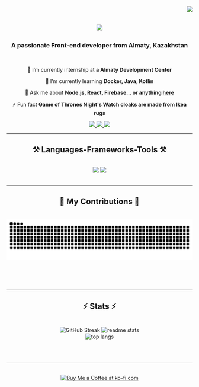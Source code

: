 <img align="right" src="https://visitor-badge.laobi.icu/badge?page_id=dozhd1k.DoZhD1k" />

<h1 align="center">
    <img src="https://readme-typing-svg.herokuapp.com/?font=Righteous&size=35&center=true&vCenter=true&width=500&height=70&duration=4000&lines=Hi+There!+👋;+I'm+Arlen+Chereshnikov!;" />
</h1>

<h3 align="center">A passionate Front-end developer from Almaty, Kazakhstan</h3>

<br/>

<div align="center">
 
 🔭 I’m currently internship at **a Almaty Development Center**
 
 🌱 I’m currently learning **Docker, Java, Kotlin**

💬 Ask me about **Node.js, React, Firebase... or anything [here](https://github.com/DoZhD1k/DoZhD1k/issues)**

⚡ Fun fact **Game of Thrones Night's Watch cloaks are made from Ikea rugs**

 </div>
 
<div align="center"> 
  <a href="mailto:chereshnikovarlen03@gmail.com">
    <img src="https://img.shields.io/badge/Gmail-333333?style=for-the-badge&logo=gmail&logoColor=red" />
  </a>
  <a href="https://www.linkedin.com/in/arlen-chereshnikov-967880256/" target="_blank">
    <img src="https://img.shields.io/badge/LinkedIn-0077B5?style=for-the-badge&logo=linkedin&logoColor=white" target="_blank" />
  </a>
  <a href="https://arlen-portfolio.vercel.app" target="_blank">
     <img src="https://img.shields.io/badge/Portfolio-FF5722?style=for-the-badge&logo=todoist&logoColor=white" target="_blank" /> <!-- sqlite, safari, google-chrome are other good icon options -->
  </a>
</div>

 <hr/>
 
<h2 align="center">⚒️ Languages-Frameworks-Tools ⚒️</h2>
<br/>
<div align="center">
    <img src="https://skillicons.dev/icons?i=react,bootstrap,kotlin,vercel,postman,vscode,github,figma,tailwind,git,prisma" />
    <img src="https://skillicons.dev/icons?i=nodejs,python,javascript,typescript,express,postgresql,mongodb,cpp,java,nextjs,mysql,flask" /><br>
</div>

<br/>
<hr/>

<div align="center">
  <h2>🐍 My Contributions 🐍</h2>
  <br>
  <img alt="snake eating my contributions" src="https://raw.githubusercontent.com/DoZhD1k/DoZhD1k/output/github-contribution-grid-snake.svg" />
  
  <br/><br/><br/>
</div>

<hr/>

<h2 align="center">⚡ Stats ⚡</h2>
<br>
<div align=center>
  <img src="https://streak-stats.demolab.com?user=DoZhD1k&theme=cobalt&border_radius=10" alt="GitHub Streak" />
  <img width=390 src="https://github-readme-stats-DoZhD1k.vercel.app/api?username=DoZhD1k&count_private=true&show_icons=true&theme=react&rank_icon=github&border_radius=10" alt="readme stats" />
  <br/>
  <img width=325 align="center" src="https://github-readme-stats-DoZhD1k.vercel.app/api/top-langs/?username=DoZhD1k&hide=HTML&langs_count=8&layout=compact&show_icons=true&theme=react&border_radius=10&size_weight=0.5&count_weight=0.5&exclude_repo=github-readme-stats" alt="top langs" />
</div>

<br/><br/>

<hr/>

<br/>

<div align="center">
<a href='https://ko-fi.com/V7V4RAK9C' target='_blank'><img height='64' style='border:0px;height:64px;' src='https://storage.ko-fi.com/cdn/kofi1.png?v=3' border='0' alt='Buy Me a Coffee at ko-fi.com' /></a>
</div>

<br/>
